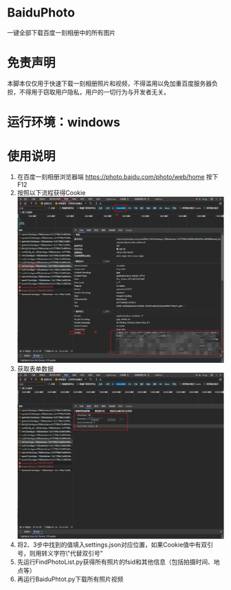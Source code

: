 # BaiduPhoto
一键全部下载百度一刻相册中的所有图片

# 免责声明
本脚本仅仅用于快速下载一刻相册照片和视频，不得滥用以免加重百度服务器负担，不得用于窃取用户隐私，用户的一切行为与开发者无关。

# 运行环境：windows

# 使用说明
1. 在百度一刻相册浏览器端 https://photo.baidu.com/photo/web/home 按下F12
2. 按照以下流程获得Cookie
   ![](pic/Snipaste_2023-11-16_17-15-21.png)
3. 获取表单数据
   ![](pic/Snipaste_2023-11-16_17-27-09.png)
4. 将2、3步中找到的值填入settings.json对应位置，如果Cookie值中有双引号，则用转义字符\\"代替双引号"
5. 先运行FindPhotoList.py获得所有照片的fsid和其他信息（包括拍摄时间、地点等）
6. 再运行BaiduPhtot.py下载所有照片视频
